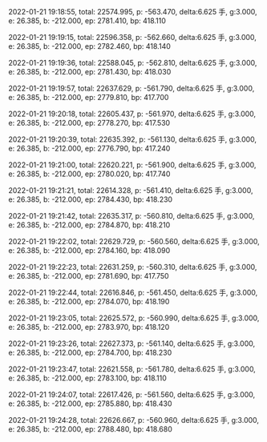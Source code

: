 2022-01-21 19:18:55, total: 22574.995, p: -563.470, delta:6.625 手, g:3.000, e: 26.385, b: -212.000, ep: 2781.410, bp: 418.110

2022-01-21 19:19:15, total: 22596.358, p: -562.660, delta:6.625 手, g:3.000, e: 26.385, b: -212.000, ep: 2782.460, bp: 418.140

2022-01-21 19:19:36, total: 22588.045, p: -562.810, delta:6.625 手, g:3.000, e: 26.385, b: -212.000, ep: 2781.430, bp: 418.030

2022-01-21 19:19:57, total: 22637.629, p: -561.790, delta:6.625 手, g:3.000, e: 26.385, b: -212.000, ep: 2779.810, bp: 417.700

2022-01-21 19:20:18, total: 22605.437, p: -561.970, delta:6.625 手, g:3.000, e: 26.385, b: -212.000, ep: 2778.270, bp: 417.530

2022-01-21 19:20:39, total: 22635.392, p: -561.130, delta:6.625 手, g:3.000, e: 26.385, b: -212.000, ep: 2776.790, bp: 417.240

2022-01-21 19:21:00, total: 22620.221, p: -561.900, delta:6.625 手, g:3.000, e: 26.385, b: -212.000, ep: 2780.020, bp: 417.740

2022-01-21 19:21:21, total: 22614.328, p: -561.410, delta:6.625 手, g:3.000, e: 26.385, b: -212.000, ep: 2784.430, bp: 418.230

2022-01-21 19:21:42, total: 22635.317, p: -560.810, delta:6.625 手, g:3.000, e: 26.385, b: -212.000, ep: 2784.870, bp: 418.210

2022-01-21 19:22:02, total: 22629.729, p: -560.560, delta:6.625 手, g:3.000, e: 26.385, b: -212.000, ep: 2784.160, bp: 418.090

2022-01-21 19:22:23, total: 22631.259, p: -560.310, delta:6.625 手, g:3.000, e: 26.385, b: -212.000, ep: 2781.690, bp: 417.750

2022-01-21 19:22:44, total: 22616.846, p: -561.450, delta:6.625 手, g:3.000, e: 26.385, b: -212.000, ep: 2784.070, bp: 418.190

2022-01-21 19:23:05, total: 22625.572, p: -560.990, delta:6.625 手, g:3.000, e: 26.385, b: -212.000, ep: 2783.970, bp: 418.120

2022-01-21 19:23:26, total: 22627.373, p: -561.140, delta:6.625 手, g:3.000, e: 26.385, b: -212.000, ep: 2784.700, bp: 418.230

2022-01-21 19:23:47, total: 22621.558, p: -561.780, delta:6.625 手, g:3.000, e: 26.385, b: -212.000, ep: 2783.100, bp: 418.110

2022-01-21 19:24:07, total: 22617.426, p: -561.560, delta:6.625 手, g:3.000, e: 26.385, b: -212.000, ep: 2785.880, bp: 418.430

2022-01-21 19:24:28, total: 22626.667, p: -560.960, delta:6.625 手, g:3.000, e: 26.385, b: -212.000, ep: 2788.480, bp: 418.680